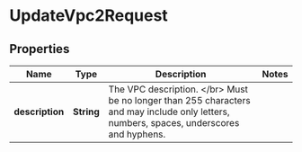 

# UpdateVpc2Request


## Properties

| Name | Type | Description | Notes |
|------------ | ------------- | ------------- | -------------|
|**description** | **String** | The VPC description. &lt;/br&gt; Must be no longer than 255 characters and may include only letters, numbers, spaces, underscores and hyphens. |  |



